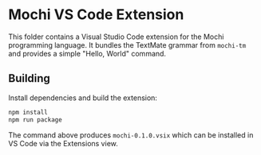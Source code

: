 # Mochi VS Code Extension

This folder contains a Visual Studio Code extension for the Mochi programming language. It bundles the TextMate grammar from `mochi-tm` and provides a simple "Hello, World" command.

## Building

Install dependencies and build the extension:

```bash
npm install
npm run package
```

The command above produces `mochi-0.1.0.vsix` which can be installed in VS Code via the Extensions view.
